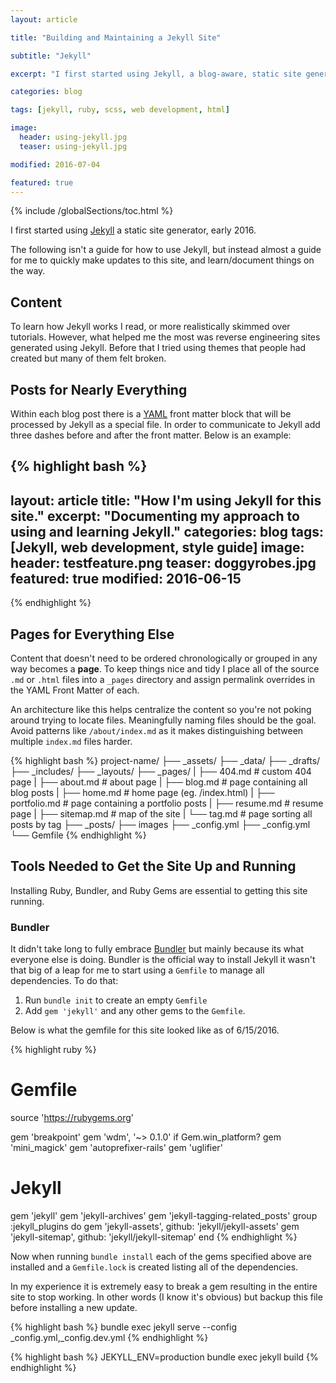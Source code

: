 ```yaml
---
layout: article

title: "Building and Maintaining a Jekyll Site"

subtitle: "Jekyll"

excerpt: "I first started using Jekyll, a blog-aware, static site generator, early 2016. Being a static site means that said site is delivered to the user exactly as stored, in contrast to dynamic sites which are generated by a web application. This ongoing post serves as a reference for me to quickly make modifications to this site."

categories: blog

tags: [jekyll, ruby, scss, web development, html]

image:
  header: using-jekyll.jpg
  teaser: using-jekyll.jpg

modified: 2016-07-04

featured: true
---
```


{% include /globalSections/toc.html %}

I first started using <a class="fancyLink" href="http://jekyllrb.com/" target="_blank">Jekyll</a> a static site generator, early 2016.

The following isn't a guide for how to use Jekyll, but instead almost a guide for me to quickly make updates to this site, and learn/document things on the way.

## Content

To learn how Jekyll works I read, or more realistically skimmed over tutorials. However, what helped me the most was reverse engineering sites generated using Jekyll. Before that I tried using themes that people had created but many of them felt broken.

## Posts for Nearly Everything

Within each blog post there is a <a class="fancyLink" href="http://yaml.org/" target="_blank">YAML</a> front matter block that will be processed by Jekyll as a special file. In order to communicate to Jekyll add three dashes before and after the front matter. Below is an example:

{% highlight bash %}
---
layout: article
title: "How I'm using Jekyll for this site."
excerpt: "Documenting my approach to using and learning Jekyll."
categories: blog
tags: [Jekyll, web development, style guide]
image:
  header: testfeature.png
  teaser: doggyrobes.jpg
featured: true
modified: 2016-06-15
---
{% endhighlight %}

## Pages for Everything Else

Content that doesn't need to be ordered chronologically or grouped in any way becomes a **page**. To keep things nice and tidy I place all of the source `.md` or `.html` files into a `_pages` directory and assign permalink overrides in the YAML Front Matter of each.

An architecture like this helps centralize the content so you're not poking around trying to locate files. Meaningfully naming files should be the goal. Avoid patterns like `/about/index.md` as it makes distinguishing between multiple `index.md` files harder.


{% highlight bash %}
    project-name/
    ├── _assets/
    ├── _data/
    ├── _drafts/
    ├── _includes/
    ├── _layouts/
    ├── _pages/
    |   ├── 404.md               # custom 404 page
    |   ├── about.md             # about page
    |   ├── blog.md              # page containing all blog posts
    |   ├── home.md              # home page (eg. <root>/index.html)
    |   ├── portfolio.md         # page containing a portfolio posts
    |   ├── resume.md            # resume page
    |   ├── sitemap.md           # map of the site
    |   └── tag.md               # page sorting all posts by tag
    ├── _posts/
    ├── images
    ├── _config.yml
    ├── _config.yml
    └── Gemfile
{% endhighlight %}


## Tools Needed to Get the Site Up and Running

Installing Ruby, Bundler, and Ruby Gems are essential to getting this site running.

### Bundler

It didn't take long to fully embrace [Bundler](http://bundler.io/) but mainly because its what everyone else is doing. Bundler is the official way to install Jekyll it wasn't that big of a leap for me to start using a `Gemfile` to manage all dependencies. To do that:

1. Run `bundle init` to create an empty `Gemfile`
2. Add `gem 'jekyll'` and any other gems to the `Gemfile`.

Below is what the gemfile for this site looked like as of 6/15/2016.

{% highlight ruby %}
# Gemfile
source 'https://rubygems.org'

gem 'breakpoint'
gem 'wdm', '~> 0.1.0' if Gem.win_platform?
gem 'mini_magick'
gem 'autoprefixer-rails'
gem 'uglifier'

# Jekyll
gem 'jekyll'
gem 'jekyll-archives'
gem 'jekyll-tagging-related_posts'
group :jekyll_plugins do
  gem 'jekyll-assets', github: 'jekyll/jekyll-assets'
  gem 'jekyll-sitemap', github: 'jekyll/jekyll-sitemap'
end
{% endhighlight %}

Now when running `bundle install` each of the gems specified above are installed and a `Gemfile.lock` is created listing all of the dependencies.

In my experience it is extremely easy to break a gem resulting in the entire site to stop working. In other words (I know it's obvious) but backup this file before installing a new update.

{% highlight bash %}
bundle exec jekyll serve --config _config.yml,_config.dev.yml
{% endhighlight %}

{% highlight bash %}
JEKYLL_ENV=production bundle exec jekyll build
{% endhighlight %}